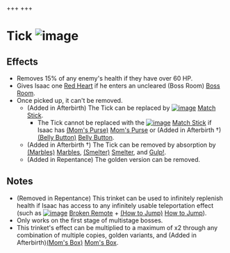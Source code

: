 +++
+++

 # Tick ![image](/image/Tick.png) 

Effects
---------


* Removes 15% of any enemy's health if they have over 60 HP.
* Gives Isaac one [Red Heart](/wiki/Health#Red_Heart_Containers "Health") if he enters an uncleared (Boss Room) [Boss Room](/wiki/Boss_Room "Boss Room").
* Once picked up, it can't be removed.
	+ (Added in Afterbirth) The Tick can be replaced by [![image](/image/Match_Stick.png)](/wiki/Match_Stick "Match Stick") [Match Stick](/wiki/Match_Stick "Match Stick").
		- The Tick cannot be replaced with the [![image](/image/Match_Stick.png)](/wiki/Match_Stick "Match Stick") [Match Stick](/wiki/Match_Stick "Match Stick") if Isaac has [(Mom's Purse)](/wiki/Mom%27s_Purse "Mom's Purse") [Mom's Purse](/wiki/Mom%27s_Purse "Mom's Purse") or (Added in Afterbirth †)[(Belly Button)](/wiki/Belly_Button "Belly Button") [Belly Button](/wiki/Belly_Button "Belly Button").
	+ (Added in Afterbirth †) The Tick can be removed by absorption by [(Marbles)](/wiki/Marbles "Marbles") [Marbles](/wiki/Marbles "Marbles"), [(Smelter)](/wiki/Smelter "Smelter") [Smelter](/wiki/Smelter "Smelter"), and [Gulp!](/wiki/Pills "Pills").
	+ (Added in Repentance) The golden version can be removed.


Notes
-------


* (Removed in Repentance) This trinket can be used to infinitely replenish health if Isaac has access to any infinitely usable teleportation effect (such as [![image](/image/Broken_Remote.png)](/wiki/Broken_Remote "Broken Remote") [Broken Remote](/wiki/Broken_Remote "Broken Remote") + [(How to Jump)](/wiki/How_to_Jump "How to Jump") [How to Jump](/wiki/How_to_Jump "How to Jump")).
* Only works on the first stage of multistage bosses.
* This trinket's effect can be multiplied to a maximum of x2 through any combination of multiple copies, golden variants, and (Added in Afterbirth)[(Mom's Box)](/wiki/Mom%27s_Box "Mom's Box") [Mom's Box](/wiki/Mom%27s_Box "Mom's Box").


